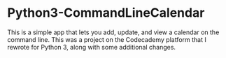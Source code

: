 # Python3-CommandLineCalendar
This is a simple app that lets you add, update, and view a calendar on the command line. This was a project on the Codecademy platform that I rewrote for Python 3, along with some additional changes.
